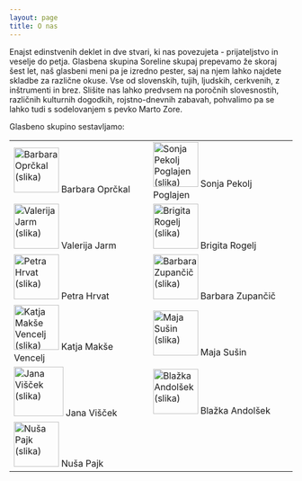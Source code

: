 ```yaml
---
layout: page
title: O nas
---
```


Enajst edinstvenih deklet in dve stvari, ki nas povezujeta - prijateljstvo in veselje do petja. Glasbena skupina Soreline skupaj prepevamo že skoraj šest let, naš glasbeni meni pa je izredno pester, saj na njem lahko najdete skladbe za različne okuse. Vse od slovenskih, tujih, ljudskih, cerkvenih, z inštrumenti in brez. Slišite nas lahko predvsem na poročnih slovesnostih, različnih kulturnih dogodkih, rojstno-dnevnih zabavah, pohvalimo pa se lahko tudi s sodelovanjem s pevko Marto Zore.

Glasbeno skupino sestavljamo:

<table class="table-about">
  <tr>
    <td><img src="{{ site.baseurl }}/public/slike/barbara_g_p.jpg" alt="Barbara Oprčkal (slika)" width="80"> Barbara Oprčkal</td>
    <td><img src="{{ site.baseurl }}/public/slike/sonja_p.jpg" alt="Sonja Pekolj Poglajen (slika)" width="80"> Sonja Pekolj Poglajen</td>
  </tr>

  <tr>
    <td><img src="{{ site.baseurl }}/public/slike/valerija_p.jpg" alt="Valerija Jarm (slika)" width="80"> Valerija Jarm</td>
    <td><img src="{{ site.baseurl }}/public/slike/brigita_p.jpg" alt="Brigita Rogelj (slika)" width="80"> Brigita Rogelj</td>
  </tr>

  <tr>
    <td><img src="{{ site.baseurl }}/public/slike/petra_p.jpg" alt="Petra Hrvat (slika)" width="80"> Petra Hrvat</td>
    <td><img src="{{ site.baseurl }}/public/slike/barbara_p.jpg" alt="Barbara Zupančič (slika)" width="80"> Barbara Zupančič</td>
  </tr>

  <tr>
    <td><img src="{{ site.baseurl }}/public/slike/katja_p.jpg" alt="Katja Makše Vencelj (slika)" width="80"> Katja Makše Vencelj</td>
    <td><img src="{{ site.baseurl }}/public/slike/maja_p.jpg" alt="Maja Sušin (slika)" width="80"> Maja Sušin</td>
  </tr>

  <tr>
    <td><img src="{{ site.baseurl }}/public/slike/jana_p.jpg" alt="Jana Višček (slika)" width="88"> Jana Višček</td>
    <td><img src="{{ site.baseurl }}/public/slike/blazka_p.png" alt="Blažka Andolšek (slika)" width="80"> Blažka Andolšek</td>
  </tr>

  <tr>
    <td><img src="{{ site.baseurl }}/public/slike/nusa_p.png" alt="Nuša Pajk (slika)" width="80"> Nuša Pajk</td>
  </tr>
</table>
